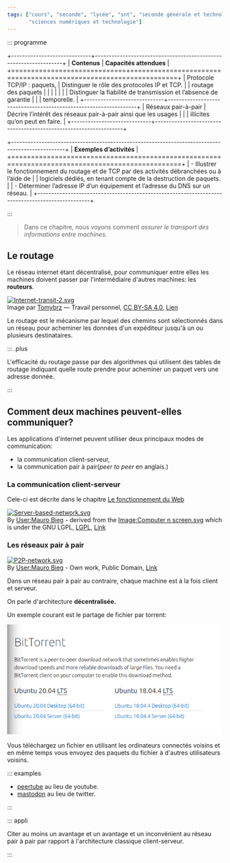 ```yaml
---
tags: ["cours", "seconde", "lycée", "snt", "seconde générale et technologique",
       "sciences numériques et technologie"]
---
```


::: programme

+-----------------------------+------------------------------------------------------------------+
|        **Contenus**         |                     **Capacités attendues**                      |
+=============================+==================================================================+
| Protocole TCP/IP : paquets, | Distinguer le rôle des protocoles IP et TCP.                     |
| routage des paquets         |                                                                  |
|                             |                                                                  |
|                             | Distinguer la fiabilité de transmission et l’absence de garantie |
|                             | temporelle.                                                      |
+-----------------------------+------------------------------------------------------------------+
| Réseaux pair-à-pair         | Décrire l’intérêt des réseaux pair-à-pair ainsi que les usages   |
|                             | illicites qu’on peut en faire.                                   |
+-----------------------------+------------------------------------------------------------------+

+-------------------------------------------------------------------------------------------------+
|                                    **Exemples d’activités**                                     |
+=================================================================================================+
| - Illustrer le fonctionnement du routage et de TCP par des activités débranchées ou à l’aide de |
| logiciels dédiés, en tenant compte de la destruction de paquets.                                |
| - Déterminer l’adresse IP d’un équipement et l’adresse du DNS sur un réseau.                    |
+-------------------------------------------------------------------------------------------------+

:::

> Dans ce chapitre, nous voyons comment _assurer le transport des informations entre machines_.



## Le routage

Le réseau internet étant décentralisé, pour communiquer entre elles les machines doivent passer par
l'intermédiaire d'autres machines: les **routeurs**.

<p><a href="https://commons.wikimedia.org/wiki/File:Internet-transit-2.svg#/media/Fichier:Internet-transit-2.svg"><img src="https://upload.wikimedia.org/wikipedia/commons/thumb/b/bd/Internet-transit-2.svg/1200px-Internet-transit-2.svg.png" alt="Internet-transit-2.svg"></a><br>Image par <a href="https://meta.wikimedia.org/wiki/User:Tomybrz" class="extiw" title="m:User:Tomybrz">Tomybrz</a> — <span class="int-own-work" lang="fr">Travail personnel</span>, <a href="https://creativecommons.org/licenses/by-sa/4.0" title="Creative Commons Attribution-Share Alike 4.0">CC BY-SA 4.0</a>, <a href="https://commons.wikimedia.org/w/index.php?curid=73745782">Lien</a></p>

Le routage est le mécanisme par lequel des chemins sont sélectionnés dans un réseau pour acheminer
les données d'un expéditeur jusqu'à un ou plusieurs destinataires.

::: .plus

L'efficacité du routage passe par des algorithmes qui utilisent des tables de routage indiquant
quelle route prendre pour acheminer un paquet vers une adresse donnée.

:::

## Comment deux machines peuvent-elles communiquer?

Les applications d'internet peuvent utiliser deux principaux modes de communication:

- la communication client-serveur,
- la communication pair à pair(_peer to peer_ en anglais.)

### La communication client-serveur

Cele-ci est décrite dans le chapitre [Le fonctionnement du Web](/2gt/snt/2-le-web/2-le-fonctionnement-du-web)

<p><a href="https://commons.wikimedia.org/wiki/File:Server-based-network.svg#/media/File:Server-based-network.svg"><img src="https://upload.wikimedia.org/wikipedia/commons/thumb/f/fb/Server-based-network.svg/1200px-Server-based-network.svg.png" alt="Server-based-network.svg"></a><br>By <a href="//commons.wikimedia.org/wiki/User:Mauro_Bieg" title="User:Mauro Bieg">User:Mauro Bieg</a> - derived from the <a href="//commons.wikimedia.org/wiki/File:Computer_n_screen.svg" title="File:Computer n screen.svg">Image:Computer n screen.svg</a> which is under the GNU LGPL, <a href="http://www.gnu.org/licenses/lgpl.html" title="GNU Lesser General Public License">LGPL</a>, <a href="https://commons.wikimedia.org/w/index.php?curid=2551745">Link</a></p>

### Les réseaux pair à pair

<p><a href="https://commons.wikimedia.org/wiki/File:P2P-network.svg#/media/File:P2P-network.svg"><img src="https://upload.wikimedia.org/wikipedia/commons/thumb/3/3f/P2P-network.svg/1200px-P2P-network.svg.png" alt="P2P-network.svg"></a><br>By <a href="//commons.wikimedia.org/wiki/User:Mauro_Bieg" title="User:Mauro Bieg">User:Mauro Bieg</a> - <span class="int-own-work" lang="en">Own work</span>, Public Domain, <a href="https://commons.wikimedia.org/w/index.php?curid=2551723">Link</a></p>

Dans un réseau pair à pair au contraire, chaque machine est à la fois client et serveur.

On parle d'architecture **décentralisée.**

Un exemple courant est le partage de fichier par torrent:

![Téléchargement de ubuntu par Torrent](../../images/bitorrent-ubuntu.png)

Vous téléchargez un fichier en utilisant les ordinateurs connectés voisins et en même temps vous
envoyez des paquets du fichier à d'autres utilisateurs voisins.


::: examples

- [peertube](https://joinpeertube.org/) au lieu de youtube.
- [mastodon](https://joinmastodon.org/) au lieu de twitter.

:::

::: appli

Citer au moins un avantage et un avantage et un inconvénient au réseau pair à pair par rapport à
l'architecture classique client-serveur.

:::

<!-- 
Avantages:

Inconvénient:

- lorsque vous visitez la plateforme vous utilisez des ressources pour envoyer des données à
  d'autres utilisateurs. -->
